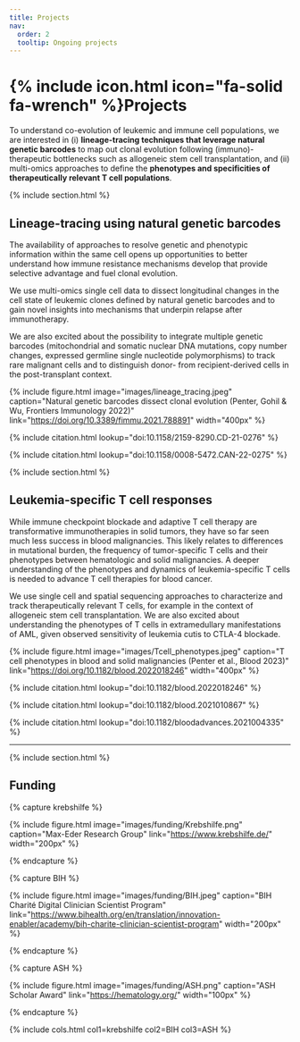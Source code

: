 ```yaml
---
title: Projects
nav:
  order: 2
  tooltip: Ongoing projects
---
```


# {% include icon.html icon="fa-solid fa-wrench" %}Projects

To understand co-evolution of leukemic and immune cell populations, we are interested in (i) **lineage-tracing techniques 
that leverage natural genetic barcodes** to map out clonal evolution following (immuno)-therapeutic bottlenecks such as 
allogeneic stem cell transplantation, and (ii) multi-omics approaches to define the **phenotypes and specificities of 
therapeutically relevant T cell populations**. 

{% include section.html %}

## Lineage-tracing using natural genetic barcodes

The availability of approaches to resolve genetic and phenotypic information within the same cell opens up 
opportunities to better understand how immune resistance mechanisms develop that provide selective advantage 
and fuel clonal evolution. 

We use multi-omics single cell data to dissect longitudinal changes in the cell state of leukemic clones defined by natural genetic barcodes
and to gain novel insights into mechanisms that underpin relapse after immunotherapy. 

We are also excited about the possibility to integrate multiple genetic barcodes (mitochondrial and somatic nuclear DNA mutations,
copy number changes, expressed germline single nucleotide polymorphisms) to track rare malignant cells and to distinguish
donor- from recipient-derived cells in the post-transplant context. 

{%
  include figure.html
  image="images/lineage_tracing.jpeg"
  caption="Natural genetic barcodes dissect clonal evolution (Penter, Gohil & Wu, Frontiers Immunology 2022)"
  link="https://doi.org/10.3389/fimmu.2021.788891"
  width="400px"
%}

{%
  include citation.html
  lookup="doi:10.1158/2159-8290.CD-21-0276"
%}

{%
  include citation.html
  lookup="doi:10.1158/0008-5472.CAN-22-0275"
%}

{% include section.html %}

## Leukemia-specific T cell responses 

While immune checkpoint blockade and adaptive T cell therapy are transformative immunotherapies in solid tumors, 
they have so far seen much less success in blood malignancies. This likely relates to differences in 
mutational burden, the frequency of tumor-specific T cells and their phenotypes between hematologic and 
solid malignancies. A deeper understanding of the phenotypes and dynamics of leukemia-specific T cells is needed
to advance T cell therapies for blood cancer. 

We use single cell and spatial sequencing approaches to characterize and track therapeutically relevant T cells, for example
in the context of allogeneic stem cell transplantation. We are also excited about understanding the phenotypes
of T cells in extramedullary manifestations of AML, given observed sensitivity of leukemia cutis to CTLA-4 blockade. 

{%
  include figure.html
  image="images/Tcell_phenotypes.jpeg"
  caption="T cell phenotypes in blood and solid malignancies (Penter et al., Blood 2023)"
  link="https://doi.org/10.1182/blood.2022018246"
  width="400px"
%}

{%
  include citation.html
  lookup="doi:10.1182/blood.2022018246"
%}

{%
  include citation.html
  lookup="doi:10.1182/blood.2021010867"
%}

{%
  include citation.html
  lookup="doi:10.1182/bloodadvances.2021004335"
%}

***

{% include section.html %}

## Funding

{% capture krebshilfe %}

{%
  include figure.html
  image="images/funding/Krebshilfe.png"
  caption="Max-Eder Research Group"
  link="https://www.krebshilfe.de/"
  width="200px"
%}

{% endcapture %}

{% capture BIH %}

{%
  include figure.html
  image="images/funding/BIH.jpeg"
  caption="BIH Charité Digital Clinician Scientist Program"
  link="https://www.bihealth.org/en/translation/innovation-enabler/academy/bih-charite-clinician-scientist-program"
  width="200px"
%}

{% endcapture %}

{% capture ASH %}

{%
  include figure.html
  image="images/funding/ASH.png"
  caption="ASH Scholar Award"
  link="https://hematology.org/"
  width="100px"
%}

{% endcapture %}

{% include cols.html col1=krebshilfe col2=BIH col3=ASH %}

